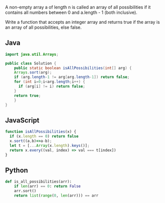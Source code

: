 A non-empty array a of length n is called an array of all possibilities if it contains all numbers between 0 and a.length - 1 (both inclusive).

Write a function that accepts an integer array and returns true if the array is an array of all possibilities, else false.

## Java
```java
import java.util.Arrays;

public class Solution {
	public static boolean isAllPossibilities(int[] arg) {
    Arrays.sort(arg);
    if (arg.length-1 != arg[arg.length-1]) return false;
    for (int i=0;i<arg.length;i++) {
      if (arg[i] != i) return false;
    }
    return true;
	}
}
```

## JavaScript
```js
function isAllPossibilities(x) {
  if (x.length == 0) return false
  x.sort((a,b)=>a-b);
  let t = [...Array(x.length).keys()];
  return x.every((val, index) => val === t[index])
}
```

## Python
```python
def is_all_possibilities(arr):
    if len(arr) == 0: return False
    arr.sort()
    return list(range(0, len(arr))) == arr
```